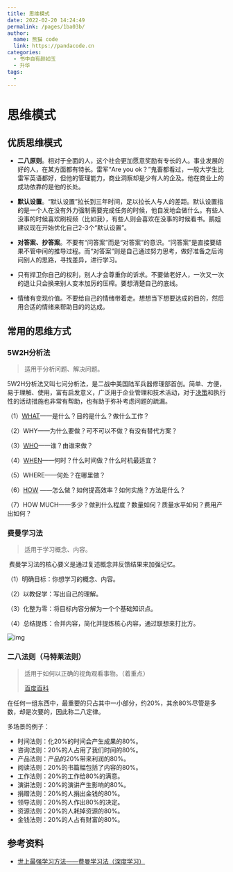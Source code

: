 ```yaml
---
title: 思维模式
date: 2022-02-20 14:24:49
permalink: /pages/1ba03b/
author: 
  name: 熊猫 code
  link: https://pandacode.cn
categories: 
  - 书中自有颜如玉
  - 升华
tags: 
  - 
---
```


# 思维模式



## 优质思维模式



- **二八原则**。相对于全面的人，这个社会更加愿意奖励有专长的人。事业发展的好的人，在某方面都有特长。雷军“Are you ok？”鬼畜都看过，一般大学生比雷军英语都好，但他的管理能力，商业洞察却是少有人的企及。他在商业上的成功依靠的是他的长处。

- **默认设置**。“默认设置”拉长到三年时间，足以拉长人与人的差距。默认设置指的是一个人在没有外力强制需要完成任务的时候，他自发地会做什么。有些人没事的时候喜欢刷视频（比如我），有些人则会喜欢在没事的时候看书。鹅姐建议现在开始优化自己2-3个“默认设置”。

- **对答案、抄答案**。不要有“问答案”而是“对答案”的意识。“问答案”是直接要结果不管中间的推导过程。而“对答案”则是自己通过努力思考，做好准备之后询问别人的思路，寻找差异，进行学习。

- 只有捍卫你自己的权利，别人才会尊重你的诉求。不要做老好人，一次又一次的退让只会换来别人变本加厉的压榨。要想清楚自己的底线。

- 情绪有变现价值。不要给自己的情绪带着走。想想当下想要达成的目的，然后用合适的情绪来帮助目的的达成。



## 常用的思维方式

### 5W2H分析法

> 适用于分析问题、解决问题。



​		5W2H分析法又叫七问分析法，是二战中美国陆军兵器修理部首创。简单、方便，易于理解、使用，富有启发意义，广泛用于企业管理和技术活动，对于[决策](https://baike.baidu.com/item/决策/1513)和执行性的活动措施也非常有帮助，也有助于弥补考虑问题的疏漏。

（1）[WHAT](https://baike.baidu.com/item/WHAT/61780)——是什么？目的是什么？做什么工作？

（2）WHY——为什么要做？可不可以不做？有没有替代方案？

（3）[WHO](https://baike.baidu.com/item/WHO/74453)——谁？由谁来做？

（4）[WHEN](https://baike.baidu.com/item/WHEN/2306122)——何时？什么时间做？什么时机最适宜？

（5）WHERE——何处？在哪里做？

（6）[HOW](https://baike.baidu.com/item/HOW/2286245) ——怎么做？如何提高效率？如何实施？方法是什么？

（7）HOW MUCH——多少？做到什么程度？数量如何？质量水平如何？费用产出如何？

### 费曼学习法

> 适用于学习概念、内容。

​		费曼学习法的核心要义是通过复述概念并反馈结果来加强记忆。

（1）明确目标：你想学习的概念、内容。

（2）以教促学：写出自己的理解。

（3）化整为零：将目标内容分解为一个个基础知识点。

（4）总结提炼：合并内容，简化并提炼核心内容，通过联想来打比方。

![img](https://gitee.com/guoshunfa/panda-files/raw/master/blog/202203192136013.jpg) 

### 二八法则（马特莱法则）

> 适用于如何以正确的视角观看事物。（着重点）
>
> [百度百科](https://baike.baidu.com/item/帕累托法则/7224763)

​		在任何一组东西中，最重要的只占其中一小部分，约20%，其余80%尽管是多数，却是次要的，因此称二八定律。

多场景的例子：

- 时间法则：化20%的时间会产生成果的80%。 
- 咨询法则：20%的人占用了我们时间的80%。
- 产品法则：产品的20%带来利润的80%。 
- 阅读法则：20%的书篇幅包括了内容的80%。 
- 工作法则：20%的工作给80%的满意。 
- 演讲法则：20%的演讲产生影响的80%。 
- 捐赠法则：20%的人捐出金钱的80%。 
- 领导法则：20%的人作出80%的决定。 
- 资源法则：20%的人耗掉资源的80%。 
- 金钱法则：20%的人占有财富的80%。



## 参考资料

- [世上最强学习方法——费曼学习法（深度学习）](https://zhuanlan.zhihu.com/p/152547764)

